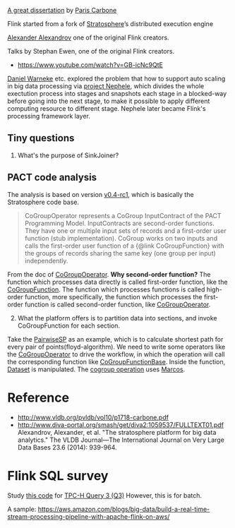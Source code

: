 [A great dissertation](http://kth.diva-portal.org/smash/record.jsf?pid=diva2%3A1240814&dswid=5874) by [Paris Carbone](https://www.kth.se/profile/parisc/)

Flink started from a fork of [Stratosphere](http://citeseerx.ist.psu.edu/viewdoc/download?doi=10.1.1.640.7744&rep=rep1&type=pdf)’s distributed execution engine 

[Alexander Alexandrov](https://www.dima.tu-berlin.de/menue/staff/alexander_alexandrov) one of the original Flink creators.

Talks by Stephan Ewen, one of the original Flink creators.
* https://www.youtube.com/watch?v=GB-icNc9QtE

[Daniel Warneke](https://home.apache.org/~warneke/) etc. explored the problem that how to support auto scaling in big data processing via [project Nephele](http://stratosphere.eu/assets/papers/Nephele_09.pdf), which divides the whole exectution process into stages and snapshots each stage in a blocked-way before going into the next stage, to make it possible to apply different computing resource to different stage. Nephele later became Flink's processing framework layer. 


## Tiny questions
1. What's the purpose of SinkJoiner?


## PACT code analysis

The analysis is based on version [v0.4-rc1](https://github.com/apache/flink/tree/v0.4-rc1), which is basically the Stratosphere code base.
>
> CoGroupOperator represents a CoGroup InputContract of the PACT Programming Model.
> InputContracts are second-order functions. They have one or multiple input sets of records and a first-order
> user function (stub implementation).
> CoGroup works on two inputs and calls the first-order user function of a {@link CoGroupFunction}
> with the groups of records sharing the same key (one group per input) independently.
>
From the doc of [CoGroupOperator](https://github.com/apache/flink/blob/v0.4-rc1/stratosphere-java/src/main/java/eu/stratosphere/api/java/record/operators/CoGroupOperator.java). 
**Why second-order function?** The function which processes data directly is called first-order function, like the [CoGroupFunction](https://github.com/apache/flink/blob/v0.4-rc1/stratosphere-java/src/main/java/eu/stratosphere/api/java/record/functions/CoGroupFunction.java). The function which processes functions is called high-order function, more specifically, the function which processes the first-order function is called second-order function, like [CoGroupOperator](https://github.com/apache/flink/blob/v0.4-rc1/stratosphere-java/src/main/java/eu/stratosphere/api/java/record/operators/CoGroupOperator.java).

2. What the platform offers is to partition data into sections, and invoke CoGroupFunction for each section.

Take the [PairwiseSP](https://github.com/apache/flink/blob/v0.4-rc1/stratosphere-examples/stratosphere-java-examples/src/main/java/eu/stratosphere/example/java/record/shortestpaths/PairwiseSP.java) as an example, which is to calculate shortest path for every pair of points(floyd-algorithm). We need to write some operators like the [CoGroupOperator](https://github.com/apache/flink/blob/v0.4-rc1/stratosphere-scala/src/main/scala/eu/stratosphere/api/scala/operators/CoGroupOperator.scala) to drive the workflow, in which the operation will call the corresponding function like [CoGroupFunctionBase](https://github.com/apache/flink/blob/v0.4-rc1/stratosphere-scala/src/main/scala/eu/stratosphere/api/scala/functions/CoGroupFunction.scala#L23). Inside the function, [Dataset](https://github.com/apache/flink/blob/v0.4-rc1/stratosphere-scala/src/main/scala/eu/stratosphere/api/scala/DataSet.scala) is manipulated. The [cogroup operation](https://github.com/apache/flink/blob/v0.4-rc1/stratosphere-scala/src/main/scala/eu/stratosphere/api/scala/operators/CoGroupOperator.scala) uses [Marcos](https://docs.scala-lang.org/overviews/macros/overview.html).

# Reference
* http://www.vldb.org/pvldb/vol10/p1718-carbone.pdf
* http://www.diva-portal.org/smash/get/diva2:1059537/FULLTEXT01.pdf
Alexandrov, Alexander, et al. "The stratosphere platform for big data analytics." The VLDB Journal—The International Journal on Very Large Data Bases 23.6 (2014): 939-964.


# Flink SQL survey
Study [this code](https://github.com/apache/flink/blob/master/flink-examples/flink-examples-batch/src/main/scala/org/apache/flink/examples/scala/relational/TPCHQuery3.scala) for [TPC-H Query 3 (Q3)](http://www.tpc.org/tpc_documents_current_versions/pdf/tpc-h_v2.18.0.pdf) However, this is for batch.

A sample:
https://aws.amazon.com/blogs/big-data/build-a-real-time-stream-processing-pipeline-with-apache-flink-on-aws/


